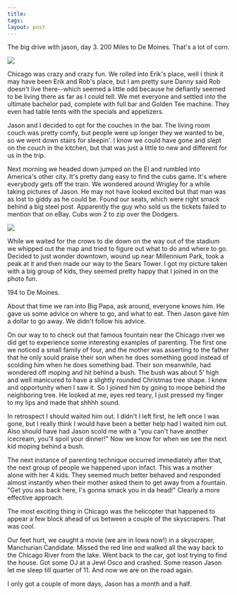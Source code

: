 ```yaml
---
title:
tags:
layout: post
---
```

The big drive with jason, day 3. 200 Miles to De Moines.  That's a lot of corn.

<img src="http://photos.fuzzymonk.com/blog/image/595/iowawelcome.jpg" />

Chicago was crazy and crazy fun.  We rolled into Erik's place, well I think it may have been Erik and Rob's place, but I am pretty sure Danny said Rob doesn't live there--which seemed a little odd because he defiantly seemed to be living there as far as I could tell.  We met everyone and settled into the ultimate bachelor pad, complete with full bar and Golden Tee machine.  They even had table tents with the specials and appetizers.

Jason and I decided to opt for the couches in the bar.  The living room couch was pretty comfy, but people were up longer they we wanted to be, so we went down stairs for sleepin'.  I know we could have gone and slept on the couch in the kitchen, but that was just a little to new and different for us in the trip.

Next morning we headed down jumped on the El and rumbled into America's other city.  It's pretty dang easy to find the cubs game.  It's where everybody gets off the train.  We wondered around Wrigley for a while taking pictures of Jason.  He may not have looked excited but that man was as lost to giddy as he could be.  Found our seats, which were right smack behind a big steel post.  Apparently the guy who sold us the tickets failed to mention that on eBay. Cubs won 2 to zip over the Dodgers.

<img src="http://photos.fuzzymonk.com/blog/image/595/sears.jpg" />

While we waited for the crows to die down on the way out of the stadium we whipped out the map and tried to figure out what to do and where to go.  Decided to just wonder downtown, wound up near Millennium Park, took a peak at it and then made our way to the Sears Tower. I got my picture taken with a big group of kids, they seemed pretty happy that I joined in on the photo fun.

194 to De Moines.

About that time we ran into Big Papa, ask around, everyone knows him.  He gave us some advice on where to go, and what to eat.  Then Jason gave him a dollar to go away.  We didn't follow his advice.

On our way to to check out that famous fountain near the Chicago river we did get to experience some interesting examples of parenting.  The first one we noticed a small family of four, and the mother was asserting to the father that he only sould praise their son when he does something good instead of scolding him when he does something bad.  Their son meanwhile, had wondered off moping and hit behind a bush.  The bush was about 5' high and well manicured to have a slightly rounded Christmas tree shape.  I knew and opportunity when I saw it.  So I joined him by going to mope behind the neighboring tree.  He looked at me, eyes red teary, I just pressed my finger to my lips and made that shhhh sound.

In retrospect I should waited him out.  I didn't I left first, he left once I was gone, but I really think I would have been a better help had I waited him out.  Also should have had Jason scold me with a "you can't have another icecream, you'll spoil your dinner!" Now we know for when we see the next kid moping behind a bush.

The next instance of parenting technique occurred immediately after that, the next group of people we happened upon infact.  This was a mother alone with her 4 kids.  They seemed much better behaved and responded almost instantly when their mother asked them to get away from a fountain.  "Get you    ass back here, I's gonna smack you in da head!"  Clearly a more effective approach.

The most exciting thing in Chicago was the helicopter that happened to appear a few block ahead of us between a couple of the skyscrapers.  That was cool.

Our feet hurt, we caught a movie (we are in Iowa now!) in a skyscraper, Manchurian Candidate.  Missed the red line and walked all the way back to the Chicago River from the lake. Went back to the car, got lost trying to find the house. Got some OJ at a Jewl Osco and crashed.  Some reason Jason let me sleep till quarter of 11.  And now we are on the road again.

I only got a couple of more days, Jason has a month and a half.




